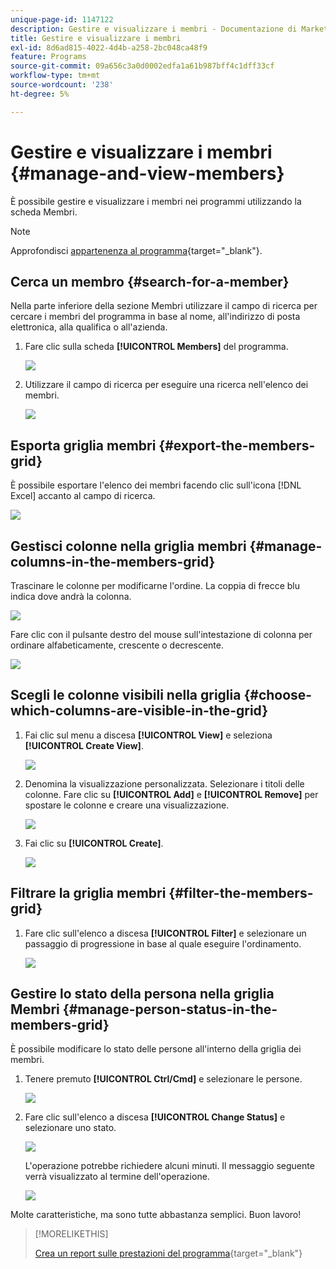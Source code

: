 ```yaml
---
unique-page-id: 1147122
description: Gestire e visualizzare i membri - Documentazione di Marketo - Documentazione del prodotto
title: Gestire e visualizzare i membri
exl-id: 8d6ad815-4022-4d4b-a258-2bc048ca48f9
feature: Programs
source-git-commit: 09a656c3a0d0002edfa1a61b987bff4c1dff33cf
workflow-type: tm+mt
source-wordcount: '238'
ht-degree: 5%

---
```


# Gestire e visualizzare i membri {#manage-and-view-members}

È possibile gestire e visualizzare i membri nei programmi utilizzando la scheda Membri.

>[!NOTE]
>
>Approfondisci [appartenenza al programma](/help/marketo/product-docs/core-marketo-concepts/programs/creating-programs/understanding-program-membership.md){target="_blank"}.

## Cerca un membro {#search-for-a-member}

Nella parte inferiore della sezione Membri utilizzare il campo di ricerca per cercare i membri del programma in base al nome, all&#39;indirizzo di posta elettronica, alla qualifica o all&#39;azienda.

1. Fare clic sulla scheda **[!UICONTROL Members]** del programma.

   ![](assets/image2014-10-1-16-3a0-3a29.png)

1. Utilizzare il campo di ricerca per eseguire una ricerca nell&#39;elenco dei membri.

   ![](assets/image2014-10-1-16-3a7-3a20.png)

## Esporta griglia membri {#export-the-members-grid}

È possibile esportare l&#39;elenco dei membri facendo clic sull&#39;icona [!DNL Excel] accanto al campo di ricerca.

![](assets/image2014-10-1-16-3a9-3a55.png)

## Gestisci colonne nella griglia membri {#manage-columns-in-the-members-grid}

Trascinare le colonne per modificarne l&#39;ordine. La coppia di frecce blu indica dove andrà la colonna.

![](assets/image2014-10-1-16-3a25-3a30.png)

Fare clic con il pulsante destro del mouse sull&#39;intestazione di colonna per ordinare alfabeticamente, crescente o decrescente.

![](assets/image2014-10-1-17-3a3-3a28.png)

## Scegli le colonne visibili nella griglia {#choose-which-columns-are-visible-in-the-grid}

1. Fai clic sul menu a discesa **[!UICONTROL View]** e seleziona **[!UICONTROL Create View]**.

   ![](assets/image2014-10-1-16-3a32-3a43.png)

1. Denomina la visualizzazione personalizzata. Selezionare i titoli delle colonne. Fare clic su **[!UICONTROL Add]** e **[!UICONTROL Remove]** per spostare le colonne e creare una visualizzazione.

   ![](assets/image2014-10-1-16-3a36-3a52.png)

1. Fai clic su **[!UICONTROL Create]**.

   ![](assets/image2014-10-1-16-3a38-3a7.png)

## Filtrare la griglia membri  {#filter-the-members-grid}

1. Fare clic sull&#39;elenco a discesa **[!UICONTROL Filter]** e selezionare un passaggio di progressione in base al quale eseguire l&#39;ordinamento.

   ![](assets/image2014-10-1-16-3a42-3a4.png)

## Gestire lo stato della persona nella griglia Membri {#manage-person-status-in-the-members-grid}

È possibile modificare lo stato delle persone all&#39;interno della griglia dei membri.

1. Tenere premuto **[!UICONTROL Ctrl/Cmd]** e selezionare le persone.

   ![](assets/image2014-10-1-16-3a44-3a27.png)

1. Fare clic sull&#39;elenco a discesa **[!UICONTROL Change Status]** e selezionare uno stato.

   ![](assets/image2014-10-1-16-3a47-3a45.png)

   L&#39;operazione potrebbe richiedere alcuni minuti. Il messaggio seguente verrà visualizzato al termine dell&#39;operazione.

   ![](assets/changestatusconfirm.png)

Molte caratteristiche, ma sono tutte abbastanza semplici. Buon lavoro!

>[!MORELIKETHIS]
>
>[Crea un report sulle prestazioni del programma](/help/marketo/product-docs/core-marketo-concepts/programs/program-performance-report/create-a-program-performance-report.md){target="_blank"}
